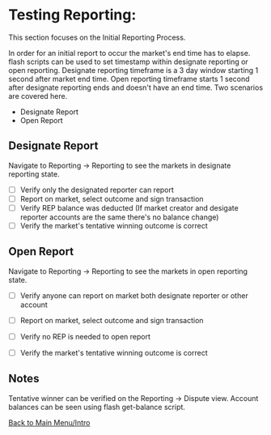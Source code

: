 # Testing Reporting:

This section focuses on the Initial Reporting Process.

In order for an initial report to occur the market's end time has to elapse. flash scripts can be used to set timestamp within designate reporting or open reporting. Designate reporting timeframe is a 3 day window starting 1 second after market end time. Open reporting timeframe starts 1 second after designate reporting ends and doesn't have an end time. Two scenarios are covered here.

  * Designate Report
  * Open Report

## Designate Report

Navigate to Reporting -> Reporting to see the markets in designate reporting state. 

- [ ] Verify only the designated reporter can report
- [ ] Report on market, select outcome and sign transaction
- [ ] Verify REP balance was deducted (If market creator and desigate reporter accounts are the same there's no balance change)
- [ ] Verify the market's tentative winning outcome is correct

## Open Report

Navigate to Reporting -> Reporting to see the markets in open reporting state.

- [ ] Verify anyone can report on market both designate reporter or other account
- [ ] Report on market, select outcome and sign transaction
- [ ] Verify no REP is needed to open report
- [ ] Verify the market's tentative winning outcome is correct



## Notes

Tentative winner can be verified on the Reporting -> Dispute view. Account balances can be seen using flash get-balance script. 

[Back to Main Menu/Intro](https://github.com/AugurProject/augur-walkthrough/)